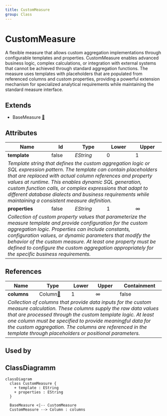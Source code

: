 ```yaml
---
title: CustomMeasure
group: Class
---
```


# CustomMeasure<a name="class-custommeasure"></a>

A flexible measure that allows custom aggregation implementations through configurable templates and properties. CustomMeasure enables advanced business logic, complex calculations, or integration with external systems that cannot be achieved through standard aggregation functions. The measure uses templates with placeholders that are populated from referenced columns and custom properties, providing a powerful extension mechanism for specialized analytical requirements while maintaining the standard measure interface.
## Extends
- BaseMeasure [🔗](./class-BaseMeasure)
## Attributes

<table>
  <thead>
    <tr>
      <th>Name</th>
      <th>Id</th>
      <th>Type</th>
      <th>Lower</th>
      <th>Upper</th>
    </tr>
  </thead>
  <tbody>
    <tr>
      <td><strong>template</strong></td>
      <td>false</td>
      <td><em>EString</em></td>
      <td>0</td>
      <td>1</td>
    </tr>
    <tr>
      <td colspan="5"><em>Template string that defines the custom aggregation logic or SQL expression pattern. The template can contain placeholders that are replaced with actual column references and property values at runtime. This enables dynamic SQL generation, custom function calls, or complex expressions that adapt to different database dialects and business requirements while maintaining a consistent measure definition.</em></td>
    </tr>
    <tr>
      <td><strong>properties</strong></td>
      <td>false</td>
      <td><em>EString</em></td>
      <td>1</td>
      <td>&infin;</td>
    </tr>
    <tr>
      <td colspan="5"><em>Collection of custom property values that parameterize the measure template and provide configuration for the custom aggregation logic. Properties can include constants, configuration values, or dynamic parameters that modify the behavior of the custom measure. At least one property must be defined to configure the custom aggregation appropriately for the specific business requirements.</em></td>
    </tr>
  </tbody>
</table>

## References

<table>
  <thead>
    <tr>
      <th>Name</th>
      <th>Type</th>
      <th>Lower</th>
      <th>Upper</th>
      <th>Containment</th>
    </tr>
  </thead>
  <tbody>
    <tr>
      <td><strong>columns</strong></td>
      <td>Column<a href="./class-Column">🔗</a></td>
      <td>1</td>
      <td>&infin;</td>
      <td>false</td>
    </tr>
    <tr>
      <td colspan="5"><em>Collection of columns that provide data inputs for the custom measure calculation. These columns supply the raw data values that are processed through the custom template logic. At least one column must be specified to provide meaningful data for the custom aggregation. The columns are referenced in the template through placeholders or positional parameters.</em></td>
    </tr>
  </tbody>
</table>



## Used by


## ClassDiagramm

```mermaid
classDiagram
  class CustomMeasure {
    + template : EString
    + properties : EString
  }

  BaseMeasure <|-- CustomMeasure
  CustomMeasure --> Column : columns

```

